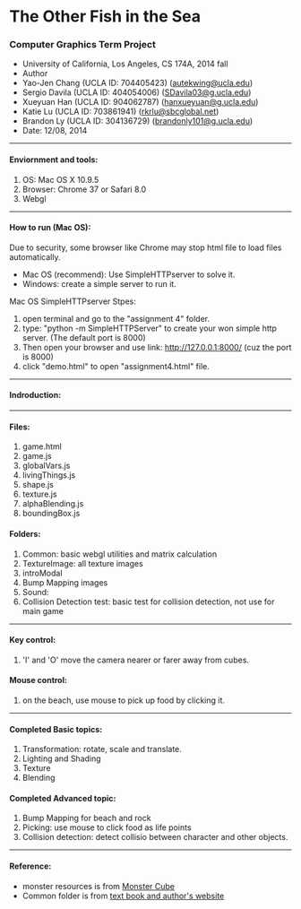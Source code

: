 The Other Fish in the Sea
=====================================================
### Computer Graphics Term Project
* University of California, Los Angeles, CS 174A, 2014 fall
* Author
 * Yao-Jen Chang   (UCLA ID: 704405423) (autekwing@ucla.edu)
 * Sergio Davila   (UCLA ID: 404054006) (SDavila03@g.ucla.edu)
 * Xueyuan Han     (UCLA ID: 904062787) (hanxueyuan@g.ucla.edu)
 * Katie Lu        (UCLA ID: 703861941) (rkrlu@sbcglobal.net)
 * Brandon Ly      (UCLA ID: 304136729) (brandonly101@g.ucla.edu)
* Date: 12/08, 2014

----------------------------------------------------
#### Enviornment and tools:
1. OS: Mac OS X 10.9.5
2. Browser: Chrome 37 or Safari 8.0
3. Webgl

----------------------------------------------------
#### How to run (Mac OS):
Due to security, some browser like Chrome may stop html file to load files automatically.
* Mac OS (recommend): Use SimpleHTTPserver to solve it.
* Windows: create a simple server to run it.

Mac OS SimpleHTTPserver Stpes:

1. open terminal and go to the "assignment 4"  folder.
2. type: "python -m SimpleHTTPServer" to create your won simple http server. (The default port is 8000)
3. Then open your browser and use link: http://127.0.0.1:8000/ (cuz the port is 8000)
4. click "demo.html" to open "assignment4.html" file.

----------------------------------------------------
#### Indroduction:

----------------------------------------------------
#### Files:
1. game.html
2. game.js
3. globalVars.js
4. livingThings.js
5. shape.js
6. texture.js
7. alphaBlending.js
8. boundingBox.js

#### Folders:
1. Common: basic webgl utilities and matrix calculation
2. TextureImage: all texture images
3. introModal
4. Bump Mapping images
5. Sound: 
6. Collision Detection test: basic test for collision detection, not use for main game

----------------------------------------------------
#### Key control:
1. 'I' and 'O' move the camera nearer or farer away from cubes.

#### Mouse control:
1. on the beach, use mouse to pick up food by clicking it.

----------------------------------------------------
#### Completed Basic topics:
1. Transformation: rotate, scale and translate.
2. Lighting and Shading
3. Texture
4. Blending

#### Completed Advanced topic:
1. Bump Mapping for beach and rock
2. Picking: use mouse to click food as life points
3. Collision detection: detect collisio between character and other objects.

----------------------------------------------------
#### Reference:
* monster resources is from [Monster Cube](https://www.behance.net/gallery/4531779/Monster-Cube)
* Common folder is from [text book and author's website](http://www.cs.unm.edu/~angel/WebGL/7E/)
